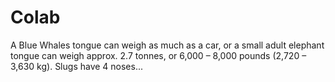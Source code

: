 # Colab
A Blue Whales tongue can weigh as much as a car, or a small adult elephant
tongue can weigh approx. 2.7 tonnes, or 6,000 – 8,000 pounds (2,720 – 3,630 kg).
Slugs have 4 noses...
